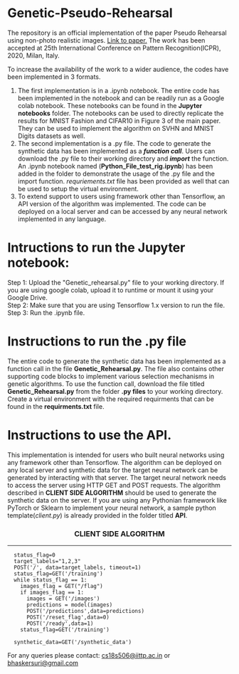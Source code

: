 # Genetic-Pseudo-Rehearsal
The repository is an official implementation of the paper  Pseudo Rehearsal using non-photo realistic images. <a href="https://arxiv.org/pdf/2004.13414.pdf"> Link to paper.</a> The work has been accepted at 25th International Conference on Pattern Recognition(ICPR), 2020, Milan, Italy.

To increase the availability of the work to a wider audience, the codes have been implemented in 3 formats. 
1. The first implementation is in a .ipynb notebook. The entire code has been implemented in the notebook and can be readily run as a Google colab notebook. These notebooks can be found in the <b>Jupyter notebooks</b> folder. The notebooks can be used to directly replicate the results for MNIST Fashion and CIFAR10 in Figure 3 of the main paper. They can be used to implement the algorithm on SVHN and MNIST Digits datasets as well.
2. The second implementation is a .py file. The code to generate the synthetic data has been implemented as a <i><b>function call</b></i>. Users can download the .py file to their working directory and <i><b>import</b></i> the function. An .ipynb notebook named (<b>Python_File_test_rig.ipynb</b>) has been added in the folder to demonstrate the usage of the .py file and the import function. <i>requriements.txt</i> file has been provided as well that can be used to setup the virtual environment.
3. To extend support to users using framework other than Tensorflow, an API version of the algorithm was implemented. The code can be deployed on a local server and can be accessed by any neural network implemented in any language.

# Intructions to run the Jupyter notebook:

Step 1: Upload the "Genetic_rehearsal.py" file to your working directory. If you are using google colab, upload it to runtime or mount it using your Google Drive.<br>
Step 2: Make sure that you are using Tensorflow 1.x version to run the file.<br>
Step 3: Run the .ipynb file.

# Instructions to run the .py file

The entire code to generate the synthetic data has been implemented as a function call in the file <b>Genetic_Rehearsal.py</b>. The file also contains other supporting code blocks to implement various selection mechanisms in genetic algorithms. To use the function call, download the file titled <b>Genetic_Rehearsal.py</b> from the folder <b>.py files</b> to your working directory. Create a virtual environment with the required requirments that can be found in the <b>requirments.txt</b> file.

# Instructions to use the API.

This implementation is intended for users who built neural networks using any framework other than Tensorflow. The algorithm can be deployed on any local server and synthetic data for the target neural network can be generated by interacting with that server. The target neural network needs to access the server using HTTP GET and POST requests. The algorithm described in <b> CLIENT SIDE ALGORITHM</b> should be used to generate the synthetic data on the server. If you are using any Pythonian framework like PyTorch or Sklearn to implement your neural network, a sample python template(<i>client.py</i>) is already provided in the folder titled <b> API</b>. 

<center><h3>CLIENT SIDE ALGORITHM</h3></center>
<hr>      
      
      status_flag=0
      target_labels="1,2,3"
      POST('/', data=target_labels, timeout=1)
      status_flag=GET('/training')
      while status_flag == 1:
        images_flag = GET("/flag")
        if images_flag == 1:
          images = GET('/images')
          predictions = model(images)
          POST('/predictions',data=predictions)
          POST('/reset_flag',data=0)
          POST('/ready',data=1)
        status_flag=GET('/training')
      
      synthetic_data=GET('/synthetic_data')
      


For any queries please contact: cs18s506@iittp.ac.in or bhaskersuri@gmail.com
